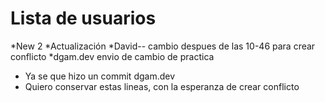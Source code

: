 # Lista de usuarios


*New 2
*Actualización 
*David-- cambio despues de las 10-46 para crear conflicto
*dgam.dev envio de cambio de practica

* Ya se que hizo un commit dgam.dev
* Quiero conservar estas lineas, con la esperanza de crear conflicto

